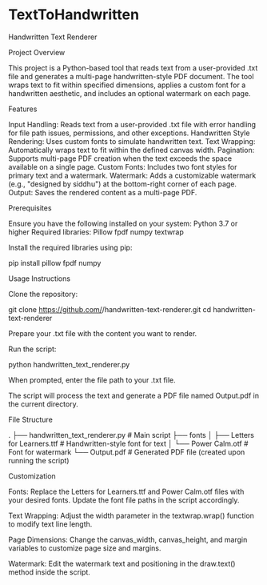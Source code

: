 # TextToHandwritten
Handwritten Text Renderer

Project Overview

This project is a Python-based tool that reads text from a user-provided .txt file and generates a multi-page handwritten-style PDF document. The tool wraps text to fit within specified dimensions, applies a custom font for a handwritten aesthetic, and includes an optional watermark on each page.

Features

Input Handling: Reads text from a user-provided .txt file with error handling for file path issues, permissions, and other exceptions.
Handwritten Style Rendering: Uses custom fonts to simulate handwritten text.
Text Wrapping: Automatically wraps text to fit within the defined canvas width.
Pagination: Supports multi-page PDF creation when the text exceeds the space available on a single page.
Custom Fonts: Includes two font styles for primary text and a watermark.
Watermark: Adds a customizable watermark (e.g., "designed by siddhu") at the bottom-right corner of each page.
Output: Saves the rendered content as a multi-page PDF.

Prerequisites

Ensure you have the following installed on your system:
Python 3.7 or higher
Required libraries:
 Pillow
 fpdf
 numpy
 textwrap

Install the required libraries using pip:

pip install pillow fpdf numpy

Usage Instructions

Clone the repository:

git clone https://github.com/<your-username>/handwritten-text-renderer.git
cd handwritten-text-renderer

Prepare your .txt file with the content you want to render.

Run the script:

python handwritten_text_renderer.py

When prompted, enter the file path to your .txt file.

The script will process the text and generate a PDF file named Output.pdf in the current directory.

File Structure

.
├── handwritten_text_renderer.py  # Main script
├── fonts
│   ├── Letters for Learners.ttf  # Handwritten-style font for text
│   └── Power Calm.otf            # Font for watermark
└── Output.pdf                   # Generated PDF file (created upon running the script)

Customization

Fonts: Replace the Letters for Learners.ttf and Power Calm.otf files with your desired fonts. Update the font file paths in the script accordingly.

Text Wrapping: Adjust the width parameter in the textwrap.wrap() function to modify text line length.

Page Dimensions: Change the canvas_width, canvas_height, and margin variables to customize page size and margins.

Watermark: Edit the watermark text and positioning in the draw.text() method inside the script.
